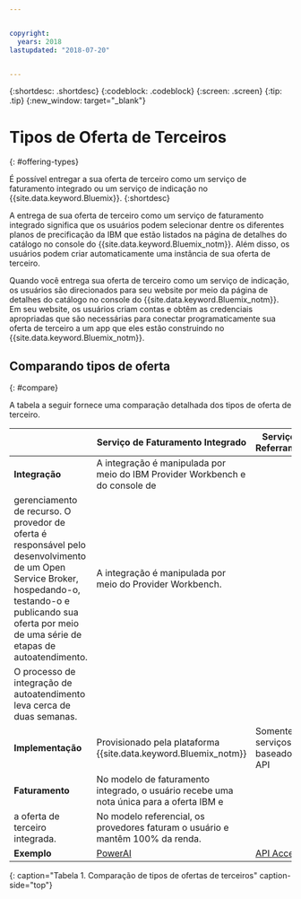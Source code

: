 ```yaml
---


copyright:
  years: 2018
lastupdated: "2018-07-20"


---
```


{:shortdesc: .shortdesc}
{:codeblock: .codeblock}
{:screen: .screen}
{:tip: .tip}
{:new_window: target="_blank"}

# Tipos de Oferta de Terceiros
{: #offering-types}

É possível entregar a sua oferta de terceiro como um serviço de faturamento integrado ou um serviço de indicação no {{site.data.keyword.Bluemix}}.
{:shortdesc}

A entrega de sua oferta de terceiro como um serviço de faturamento integrado significa que os usuários podem selecionar dentre os diferentes planos de precificação da IBM que estão listados na página de detalhes do catálogo no console do {{site.data.keyword.Bluemix_notm}}. Além disso, os usuários podem criar automaticamente uma instância de sua oferta de terceiro.

Quando você entrega sua oferta de terceiro como um serviço de indicação, os usuários são direcionados para seu website por meio da página de detalhes do catálogo no console do {{site.data.keyword.Bluemix_notm}}. Em seu website, os usuários criam contas e obtêm as credenciais apropriadas que são necessárias para conectar programaticamente sua oferta de terceiro a um app que eles estão construindo no {{site.data.keyword.Bluemix_notm}}.

## Comparando tipos de oferta
{: #compare}

A tabela a seguir fornece uma comparação detalhada dos tipos de oferta de terceiro.

|  | Serviço de Faturamento Integrado  | Serviço de Referramento |
|---|---|---|
| **Integração** | A integração é manipulada por meio do IBM Provider Workbench e do console de
gerenciamento de recurso. O provedor de oferta é responsável pelo desenvolvimento de um Open Service Broker, hospedando-o, testando-o e publicando sua oferta por meio de uma série de etapas de autoatendimento. | A integração é manipulada por meio do Provider Workbench. 
O processo de integração de autoatendimento leva cerca de duas semanas. |
| **Implementação** | Provisionado pela plataforma  {{site.data.keyword.Bluemix_notm}} | Somente serviços baseados em API |
| **Faturamento**  |  No modelo de faturamento integrado, o usuário recebe uma nota única para a oferta IBM e
a oferta de terceiro integrada. | No modelo referencial, os provedores faturam o usuário e mantêm 100% da renda. |
| **Exemplo** | [PowerAI](https://console.bluemix.net/catalog/services/powerai) | [API Accern](https://console.bluemix.net/catalog/services/accern-api) |
{: caption="Tabela 1. Comparação de tipos de ofertas de terceiros" caption-side="top"}

